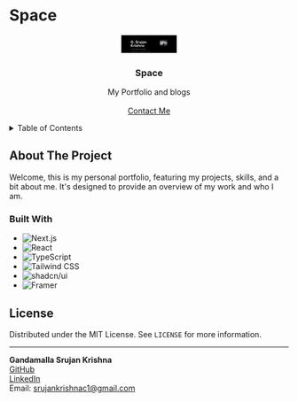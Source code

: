 # Space

<div align="center">
  <a href="https://github.com/srujankrishnaa/srujan-krishna-portfolio">
    <img src="public/images/srujan.png" alt="Srujan Krishna" width="100" />
  </a>

<h3 align="center">Space</h3>

  <p align="center">
    My Portfolio and blogs
    <br />
    <br />
    <a href="mailto:srujankrishnac1@gmail.com">Contact Me</a>
  </p>
</div>

<details>
  <summary>Table of Contents</summary>
  <ol>
    <li>
      <a href="#about-the-project">About The Project</a>
      <ul>
        <li><a href="#built-with">Built With</a></li>
      </ul>
    </li>
    <li><a href="#license">License</a></li>
  </ol>
</details>

## About The Project

Welcome, this is my personal portfolio, featuring my projects, skills, and a bit about me. It's designed to provide an overview of my work and who I am.

### Built With

- ![Next.js](https://img.shields.io/badge/next%20js-000000?style=for-the-badge&logo=nextdotjs&logoColor=white)
- ![React](https://img.shields.io/badge/React-20232A?style=for-the-badge&logo=react&logoColor=61DAFB)
- ![TypeScript](https://img.shields.io/badge/TypeScript-007ACC?style=for-the-badge&logo=typescript&logoColor=white)
- ![Tailwind CSS](https://img.shields.io/badge/Tailwind_CSS-38B2AC?style=for-the-badge&logo=tailwind-css&logoColor=white)
- ![shadcn/ui](https://img.shields.io/badge/shadcn%2Fui-000000?style=for-the-badge&logo=shadcnui&logoColor=white)
- ![Framer](https://img.shields.io/badge/Framer-black?style=for-the-badge&logo=framer&logoColor=blue)

## License

Distributed under the MIT License. See `LICENSE` for more information.

---

**Gandamalla Srujan Krishna**  
[GitHub](https://github.com/srujankrishnaa)  
[LinkedIn](https://www.linkedin.com/in/srujan-krishna-944a03257/)  
Email: srujankrishnac1@gmail.com
